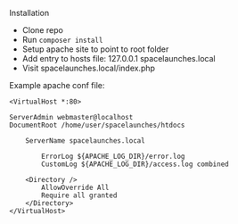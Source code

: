 Installation 
* Clone repo
* Run `composer install`
* Setup apache site to point to root folder
* Add entry to hosts file:
    127.0.0.1 spacelaunches.local
* Visit spacelaunches.local/index.php


Example apache conf file:
```
<VirtualHost *:80>

ServerAdmin webmaster@localhost
DocumentRoot /home/user/spacelaunches/htdocs

    ServerName spacelaunches.local

        ErrorLog ${APACHE_LOG_DIR}/error.log
        CustomLog ${APACHE_LOG_DIR}/access.log combined

    <Directory />
        AllowOverride All
        Require all granted
    </Directory>
</VirtualHost>
```
